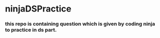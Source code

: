 # ninjaDSPractice
### this repo is containing question which is given by coding ninja to practice in ds part.
